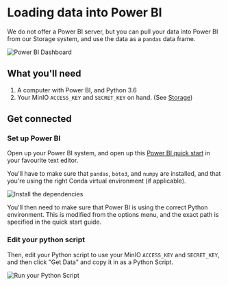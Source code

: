 # Loading data into Power BI

We do not offer a Power BI server, but you can pull your data into Power BI from
our Storage system, and use the data as a `pandas` data frame.

![Power BI Dashboard](../images/powerbi_dashboard.png)

## What you'll need

1. A computer with Power BI, and Python 3.6
2. Your MinIO `ACCESS_KEY` and `SECRET_KEY` on hand. (See
   [Storage](../Storage.md))

## Get connected

### Set up Power BI

Open up your Power BI system, and open up this
[Power BI quick start](https://raw.githubusercontent.com/StatCan/jupyter-notebooks/master/querySQL/power_bi_quickstart.py)
in your favourite text editor.

You'll have to make sure that `pandas`, `boto3`, and `numpy` are installed, and
that you're using the right Conda virtual environment (if applicable).

![Install the dependencies](../images/powerbi_cmd_prompt.png)

You'll then need to make sure that Power BI is using the correct Python
environment. This is modified from the options menu, and the exact path is
specified in the quick start guide.

### Edit your python script

Then, edit your Python script to use your MinIO `ACCESS_KEY` and `SECRET_KEY`,
and then click "Get Data" and copy it in as a Python Script.

![Run your Python Script](../images/powerbi_python.png)
